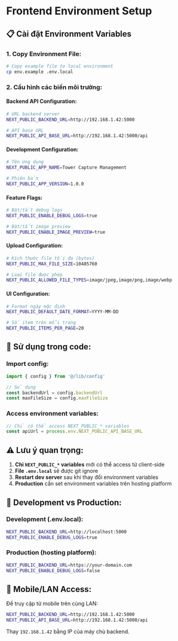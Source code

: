 # Frontend Environment Setup

## 📋 **Cài đặt Environment Variables**

### **1. Copy Environment File:**
```bash
# Copy example file to local environment
cp env.example .env.local
```

### **2. Cấu hình các biến môi trường:**

#### **Backend API Configuration:**
```bash
# URL backend server
NEXT_PUBLIC_BACKEND_URL=http://192.168.1.42:5000

# API base URL
NEXT_PUBLIC_API_BASE_URL=http://192.168.1.42:5000/api
```

#### **Development Configuration:**
```bash
# Tên ứng dụng
NEXT_PUBLIC_APP_NAME=Tower Capture Management

# Phiên bản
NEXT_PUBLIC_APP_VERSION=1.0.0
```

#### **Feature Flags:**
```bash
# Bật/tắt debug logs
NEXT_PUBLIC_ENABLE_DEBUG_LOGS=true

# Bật/tắt image preview
NEXT_PUBLIC_ENABLE_IMAGE_PREVIEW=true
```

#### **Upload Configuration:**
```bash
# Kích thước file tối đa (bytes)
NEXT_PUBLIC_MAX_FILE_SIZE=10485760

# Loại file được phép
NEXT_PUBLIC_ALLOWED_FILE_TYPES=image/jpeg,image/png,image/webp
```

#### **UI Configuration:**
```bash
# Format ngày mặc định
NEXT_PUBLIC_DEFAULT_DATE_FORMAT=YYYY-MM-DD

# Số item trên mỗi trang
NEXT_PUBLIC_ITEMS_PER_PAGE=20
```

## 🔧 **Sử dụng trong code:**

### **Import config:**
```typescript
import { config } from '@/lib/config'

// Sử dụng
const backendUrl = config.backendUrl
const maxFileSize = config.maxFileSize
```

### **Access environment variables:**
```typescript
// Chỉ có thể access NEXT_PUBLIC_* variables
const apiUrl = process.env.NEXT_PUBLIC_API_BASE_URL
```

## ⚠️ **Lưu ý quan trọng:**

1. **Chỉ `NEXT_PUBLIC_*` variables** mới có thể access từ client-side
2. **File `.env.local`** sẽ được git ignore
3. **Restart dev server** sau khi thay đổi environment variables
4. **Production** cần set environment variables trên hosting platform

## 🚀 **Development vs Production:**

### **Development (.env.local):**
```bash
NEXT_PUBLIC_BACKEND_URL=http://localhost:5000
NEXT_PUBLIC_ENABLE_DEBUG_LOGS=true
```

### **Production (hosting platform):**
```bash
NEXT_PUBLIC_BACKEND_URL=https://your-domain.com
NEXT_PUBLIC_ENABLE_DEBUG_LOGS=false
```

## 📱 **Mobile/LAN Access:**

Để truy cập từ mobile trên cùng LAN:
```bash
NEXT_PUBLIC_BACKEND_URL=http://192.168.1.42:5000
NEXT_PUBLIC_API_BASE_URL=http://192.168.1.42:5000/api
```

Thay `192.168.1.42` bằng IP của máy chủ backend.
